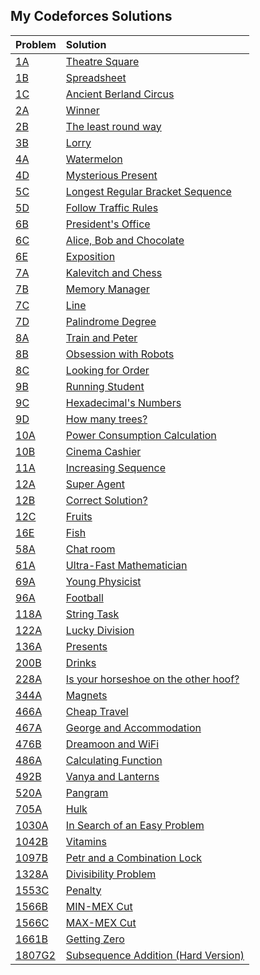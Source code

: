 ## My Codeforces Solutions
| Problem | Solution |
|:--|:--|
| [1A](https://codeforces.com/problemset/problem/1/A) | [Theatre Square](src/1A.cpp) |
| [1B](https://codeforces.com/problemset/problem/1/B) | [Spreadsheet](src/1B.cpp) |
| [1C](https://codeforces.com/problemset/problem/1/C) | [Ancient Berland Circus](src/1C.cpp) |
| [2A](https://codeforces.com/problemset/problem/2/A) | [Winner](src/2A.cpp) |
| [2B](https://codeforces.com/problemset/problem/2/B) | [The least round way](src/2B.cpp) |
| [3B](https://codeforces.com/problemset/problem/3/B) | [Lorry](src/3B.cpp) |
| [4A](https://codeforces.com/problemset/problem/4/A) | [Watermelon](src/4A.cpp) |
| [4D](https://codeforces.com/problemset/problem/4/D) | [Mysterious Present](src/4D.cpp) |
| [5C](https://codeforces.com/problemset/problem/5/C) | [Longest Regular Bracket Sequence](src/5C.cpp) |
| [5D](https://codeforces.com/problemset/problem/5/D) | [Follow Traffic Rules](src/5D.cpp) |
| [6B](https://codeforces.com/problemset/problem/6/B) | [President's Office](src/6B.cpp) |
| [6C](https://codeforces.com/problemset/problem/6/C) | [Alice, Bob and Chocolate](src/6C.cpp) |
| [6E](https://codeforces.com/problemset/problem/6/E) | [Exposition](src/6E.cpp) |
| [7A](https://codeforces.com/problemset/problem/7/A) | [Kalevitch and Chess](src/7A.cpp) |
| [7B](https://codeforces.com/problemset/problem/7/B) | [Memory Manager](src/7B.cpp) |
| [7C](https://codeforces.com/problemset/problem/7/C) | [Line](src/7C.cpp) |
| [7D](https://codeforces.com/problemset/problem/7/D) | [Palindrome Degree](src/7D.cpp) |
| [8A](https://codeforces.com/problemset/problem/8/A) | [Train and Peter](src/8A.cpp) |
| [8B](https://codeforces.com/problemset/problem/8/B) | [Obsession with Robots](src/8B.cpp) |
| [8C](https://codeforces.com/problemset/problem/8/C) | [Looking for Order](src/8C.cpp) |
| [9B](https://codeforces.com/problemset/problem/9/B) | [Running Student](src/9B.cpp) |
| [9C](https://codeforces.com/problemset/problem/9/C) | [Hexadecimal's Numbers](src/9C.cpp) |
| [9D](https://codeforces.com/problemset/problem/9/D) | [How many trees?](src/9D.cpp) |
| [10A](https://codeforces.com/problemset/problem/10/A) | [Power Consumption Calculation](src/10A.cpp) |
| [10B](https://codeforces.com/problemset/problem/10/B) | [Cinema Cashier](src/10B.cpp) |
| [11A](https://codeforces.com/problemset/problem/11/A) | [Increasing Sequence](src/11A.cpp) |
| [12A](https://codeforces.com/problemset/problem/12/A) | [Super Agent](src/12A.cpp) |
| [12B](https://codeforces.com/problemset/problem/12/B) | [Correct Solution?](src/12B.cpp) |
| [12C](https://codeforces.com/problemset/problem/12/C) | [Fruits](src/12C.cpp) |
| [16E](https://codeforces.com/problemset/problem/16/E) | [Fish](src/16E.cpp) |
| [58A](https://codeforces.com/problemset/problem/58/A) | [Chat room](src/58A.cpp) |
| [61A](https://codeforces.com/problemset/problem/61/A) | [Ultra-Fast Mathematician](src/61A.cpp) |
| [69A](https://codeforces.com/problemset/problem/69/A) | [Young Physicist](src/69A.cpp) |
| [96A](https://codeforces.com/problemset/problem/96/A) | [Football](src/96A.cpp) |
| [118A](https://codeforces.com/problemset/problem/118/A) | [String Task](src/118A.cpp) |
| [122A](https://codeforces.com/problemset/problem/122/A) | [Lucky Division](src/122A.cpp) |
| [136A](https://codeforces.com/problemset/problem/136/A) | [Presents](src/136A.cpp) |
| [200B](https://codeforces.com/problemset/problem/200/B) | [Drinks](src/200B.cpp) |
| [228A](https://codeforces.com/problemset/problem/228/A) | [Is your horseshoe on the other hoof?](src/228A.cpp) |
| [344A](https://codeforces.com/problemset/problem/344/A) | [Magnets](src/344A.cpp) |
| [466A](https://codeforces.com/problemset/problem/466/A) | [Cheap Travel](src/466A.cpp) |
| [467A](https://codeforces.com/problemset/problem/467/A) | [George and Accommodation](src/467A.cpp) |
| [476B](https://codeforces.com/problemset/problem/476/B) | [Dreamoon and WiFi](src/476B.cpp) |
| [486A](https://codeforces.com/problemset/problem/486/A) | [Calculating Function](src/486A.cpp) |
| [492B](https://codeforces.com/problemset/problem/492/B) | [Vanya and Lanterns](src/492B.cpp) |
| [520A](https://codeforces.com/problemset/problem/520/A) | [Pangram](src/520A.cpp) |
| [705A](https://codeforces.com/problemset/problem/705/A) | [Hulk](src/705A.cpp) |
| [1030A](https://codeforces.com/problemset/problem/1030/A) | [In Search of an Easy Problem](src/1030A.cpp) |
| [1042B](https://codeforces.com/problemset/problem/1042/B) | [Vitamins](src/1042B.cpp) |
| [1097B](https://codeforces.com/problemset/problem/1097/B) | [Petr and a Combination Lock](src/1097B.cpp) |
| [1328A](https://codeforces.com/problemset/problem/1328/A) | [Divisibility Problem](src/1328A.cpp) |
| [1553C](https://codeforces.com/problemset/problem/1553/C) | [Penalty](src/1553C.cpp) |
| [1566B](https://codeforces.com/problemset/problem/1566/B) | [MIN-MEX Cut](src/1566B.cpp) |
| [1566C](https://codeforces.com/problemset/problem/1566/C) | [MAX-MEX Cut](src/1566C.cpp) |
| [1661B](https://codeforces.com/problemset/problem/1661/B) | [Getting Zero](src/1661B.cpp) |
| [1807G2](https://codeforces.com/problemset/problem/1807/G2) | [Subsequence Addition (Hard Version)](src/1807G2.cpp) |

